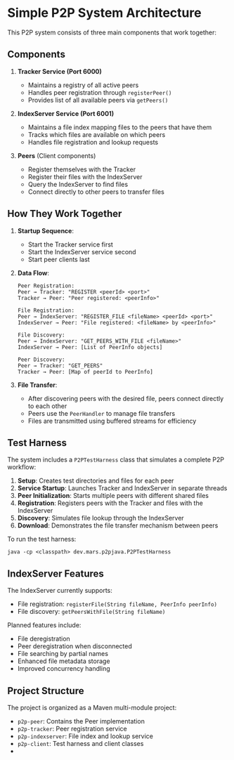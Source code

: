 # Simple P2P System Architecture

This P2P system consists of three main components that work together:

## Components

1. **Tracker Service (Port 6000)**
   - Maintains a registry of all active peers
   - Handles peer registration through `registerPeer()`
   - Provides list of all available peers via `getPeers()`

2. **IndexServer Service (Port 6001)**
   - Maintains a file index mapping files to the peers that have them
   - Tracks which files are available on which peers
   - Handles file registration and lookup requests

3. **Peers** (Client components)
   - Register themselves with the Tracker
   - Register their files with the IndexServer
   - Query the IndexServer to find files
   - Connect directly to other peers to transfer files

## How They Work Together

1. **Startup Sequence**:
   - Start the Tracker service first
   - Start the IndexServer service second
   - Start peer clients last

2. **Data Flow**:
   ```
   Peer Registration:
   Peer → Tracker: "REGISTER <peerId> <port>"
   Tracker → Peer: "Peer registered: <peerInfo>"

   File Registration:
   Peer → IndexServer: "REGISTER_FILE <fileName> <peerId> <port>"
   IndexServer → Peer: "File registered: <fileName> by <peerInfo>"

   File Discovery:
   Peer → IndexServer: "GET_PEERS_WITH_FILE <fileName>"
   IndexServer → Peer: [List of PeerInfo objects]

   Peer Discovery:
   Peer → Tracker: "GET_PEERS"
   Tracker → Peer: [Map of peerId to PeerInfo]
   ```

3. **File Transfer**:
   - After discovering peers with the desired file, peers connect directly to each other
   - Peers use the `PeerHandler` to manage file transfers
   - Files are transmitted using buffered streams for efficiency

## Test Harness

The system includes a `P2PTestHarness` class that simulates a complete P2P workflow:

1. **Setup**: Creates test directories and files for each peer
2. **Service Startup**: Launches Tracker and IndexServer in separate threads
3. **Peer Initialization**: Starts multiple peers with different shared files
4. **Registration**: Registers peers with the Tracker and files with the IndexServer
5. **Discovery**: Simulates file lookup through the IndexServer
6. **Download**: Demonstrates the file transfer mechanism between peers

To run the test harness:
```
java -cp <classpath> dev.mars.p2pjava.P2PTestHarness
```

## IndexServer Features

The IndexServer currently supports:
- File registration: `registerFile(String fileName, PeerInfo peerInfo)`
- File discovery: `getPeersWithFile(String fileName)`

Planned features include:
- File deregistration
- Peer deregistration when disconnected
- File searching by partial names
- Enhanced file metadata storage
- Improved concurrency handling

## Project Structure

The project is organized as a Maven multi-module project:
- `p2p-peer`: Contains the Peer implementation
- `p2p-tracker`: Peer registration service
- `p2p-indexserver`: File index and lookup service
- `p2p-client`: Test harness and client classes
- 

